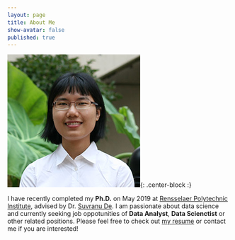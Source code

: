 ```yaml
---
layout: page
title: About Me
show-avatar: false
published: true
---
```

![My picture](img/picture_of_me_small.jpg){: .center-block :}

I have recently completed my **Ph.D.** on May 2019 at [Rensselaer Polytechnic Institute](https://www.rpi.edu/), advised by Dr. [Suvranu De](http://homepages.rpi.edu/~des/index.html). I am passionate about data science and currently seeking job oppotunities of **Data Analyst**, **Data Scienctist** or other related positions. Please feel free to check out <a href="/doc/HanglinYE_general.pdf" download>my resume</a> or contact me if you are interested!
